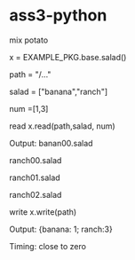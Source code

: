 # ass3-python
mix potato


x = EXAMPLE_PKG.base.salad()

path = "/..."

salad = ["banana","ranch"]

num =[1,3]

read
x.read(path,salad, num)

Output:
banan00.salad

ranch00.salad

ranch01.salad

ranch02.salad

write
x.write(path)

Output: {banana: 1; ranch:3}

Timing: close to zero
